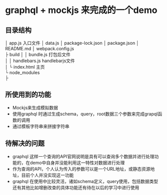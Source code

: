 # graphql + mockjs 来完成的一个demo

## 目录结构
 │ app.js                     入口文件 
 │ data.js 
 │ package-lock.json 
 │ package.json 
 │ README.md 
 │ webpack.config.js     
 ├ build 
 │  │ bundle.js               打包后文件   
 │  │ handlebars.js           handlebarjs文件  
 │  └ index.html              主页  
 └ node_modules  
    ├   

## 所使用到的功能
- Mockjs来生成模拟数据
- 使用graphql 时通过生成schema，query，root数据三个参数来完成grapql函数的调用
- 通过模板字符串来拼接字符串

## 待解决的问题
- graphql 这样一个查询的API官网说明是具有可以查询多个数据并进行处理功能的，在demo中自身并没能利用这一特性对数据进行处理
- 作为查询的API，个人认为传入的参数可以是一个URL地址，或静态资源地址，目前个人并没实现这一功能
- graphql 在使用中比较灵活，诸如schema定义，query使用，包括数据类型还有其他比如增删改查的具体功能还有待在以后的学习中进行使用

